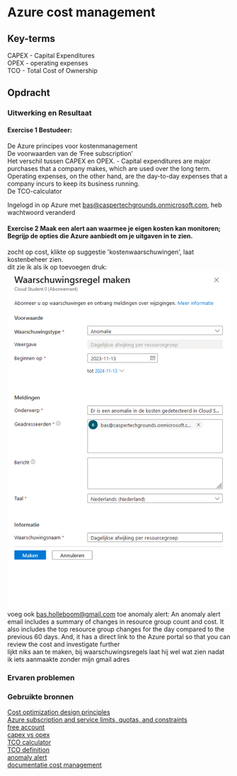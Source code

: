 # Azure cost management


## Key-terms
CAPEX - Capital Expenditures  
OPEX - operating expenses  
TCO - Total Cost of Ownership  

## Opdracht
### Uitwerking en Resultaat
#### Exercise 1 Bestudeer: 
De Azure principes voor kostenmanagement  
De voorwaarden van de ‘Free subscription’  
Het verschil tussen CAPEX en OPEX. - Capital expenditures are major purchases that a company makes, which are used over the long term. Operating expenses, on the other hand, are the day-to-day expenses that a company incurs to keep its business running.  
De TCO-calculator  

Ingelogd in op Azure met bas@caspertechgrounds.onmicrosoft.com, heb wachtwoord veranderd  


#### Exercise 2 Maak een alert aan waarmee je eigen kosten kan monitoren; Begrijp de opties die Azure aanbiedt om je uitgaven in te zien.
zocht op cost, klikte op suggestie 'kostenwaarschuwingen', laat kostenbeheer zien.  
dit zie ik als ik op toevoegen druk:  
![kostenwaarschuwing](Images/02-kostenwaarschuwing.PNG)  
voeg ook bas.holleboom@gmail.com toe
anomaly alert: An anomaly alert email includes a summary of changes in resource group count and cost. It also includes the top resource group changes for the day compared to the previous 60 days. And, it has a direct link to the Azure portal so that you can review the cost and investigate further  
lijkt niks aan te maken, bij waarschuwingsregels laat hij wel wat zien nadat ik iets aanmaakte zonder mijn gmail adres

### Ervaren problemen

### Gebruikte bronnen
[Cost optimization design principles](https://learn.microsoft.com/en-us/azure/well-architected/cost/principles)  
[Azure subscription and service limits, quotas, and constraints](https://learn.microsoft.com/en-us/azure/azure-resource-manager/management/azure-subscription-service-limits)  
[free account](https://azure.microsoft.com/en-us/free)  
[capex vs opex](https://www.investopedia.com/ask/answers/112814/whats-difference-between-capital-expenditures-capex-and-operational-expenditures-opex.asp)  
[TCO calculator](https://azure.microsoft.com/en-us/pricing/tco/calculator/)  
[TCO definition](https://www.techtarget.com/searchdatacenter/definition/TCO)  
[anomaly alert](https://learn.microsoft.com/en-us/azure/cost-management-billing/understand/analyze-unexpected-charges#create-an-anomaly-alert)  
[documentatie cost management](https://learn.microsoft.com/nl-nl/azure/cost-management-billing/costs/)  